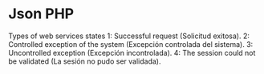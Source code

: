 # Json PHP

Types of web services states
1: Successful request (Solicitud exitosa).
2: Controlled exception of the system (Excepción controlada del sistema).
3: Uncontrolled exception (Excepción incontrolada).
4: The session could not be validated (La sesión no pudo ser validada).